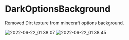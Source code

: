 # DarkOptionsBackground
 Removed Dirt texture from minecraft options background. 
 
![2022-06-22_01 38 07](https://user-images.githubusercontent.com/106192630/174913800-5523fea0-0393-410e-9f92-a136a5beb14c.png)
![2022-06-22_01 38 45](https://user-images.githubusercontent.com/106192630/174913840-2f9ed148-7eee-45bc-8ae8-768918c9fadd.png)
